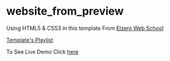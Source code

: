 # website_from_preview
Using HTML5 &amp; CSS3 in this template
From [Elzero Web School](https://www.youtube.com/ElzeroInfo)

[Template's Playlist](https://youtube.com/playlist?list=PLDoPjvoNmBAxzmjuEpKP8r4sVWEtFvKoq)

To See Live Demo Click [here](https://hosamation.github.io/website_from_preview/) 
